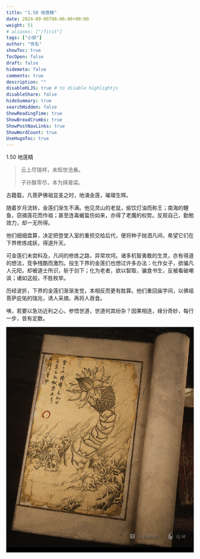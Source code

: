 ```yaml
---
title: "1.50 地莲精"
date: 2024-09-06T06:06:06+00:00
weight: 51
# aliases: ["/first"]
tags: ["小妖"]
author: "佚名"
showToc: true
TocOpen: false
draft: false
hidemeta: false
comments: true
description: ""
disableHLJS: true # to disable highlightjs
disableShare: false
hideSummary: true
searchHidden: false
ShowReadingTime: true
ShowBreadCrumbs: true
ShowPostNavLinks: true
ShowWordCount: true
UseHugoToc: true
---
```


1.50 地莲精

> 云上尽瑞祥，未知世沧桑。
>
> 子孙飘零尽，本为择膏梁。


古籍载，凡菩萨佛祖显圣之时，地涌金莲，璀璨生辉。

随着岁月流转，金莲们渐生不满。他见灵山的老鼠，偷饮灯油而称王；南海的鲤鱼，窃摘莲花而作祖；甚至连毒蝎蜇伤如来，亦得了老魔的权势。反观自己，勤勉效力，却一无所得。

他们细细盘算，决定把登堂入室的重担交给后代，便将种子抛洒凡间，希望它们在下界修炼成妖，得道升天。

可金莲们未尝料及，凡间的修炼之路，异常坎坷。诸多机智勇敢的生灵，亦有得道的想法，竞争残酷而激烈。投生下界的金莲们也想过许多办法：化作女子，欲骗凡人元阳，却被道士所识，斩于剑下；化为老者，欲以智取，骗食书生，反被看破嘲讽；诸如这般，不胜枚举。

历经波折，下界的金莲们渐渐发觉，本相反而更有胜算。他们重回庙字间，以佛祖菩萨庇佑的瑞兆，诱人采摘，再将人吞食。

咦，若要以急功近利之心，参悟世道，世道何其纷杂？因果相连，缘分奇妙，每行一步，皆有定数。


![本地图片](image.png)
